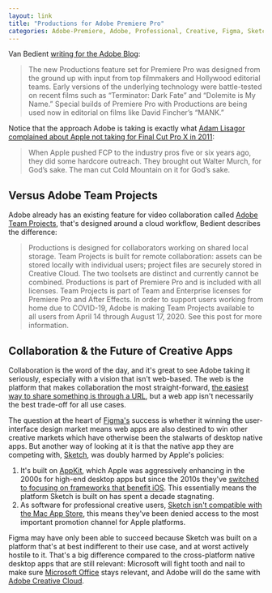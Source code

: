 ```yaml
---
layout: link
title: "Productions for Adobe Premiere Pro"
categories: Adobe-Premiere, Adobe, Professional, Creative, Figma, Sketch
---
```


Van Bedient [writing for the Adobe Blog](https://theblog.adobe.com/introducing-productions-in-premiere-pro/):

> The new Productions feature set for Premiere Pro was designed from the ground up with input from top filmmakers and Hollywood editorial teams. Early versions of the underlying technology were battle-tested on recent films such as “Terminator: Dark Fate” and “Dolemite is My Name.” Special builds of Premiere Pro with Productions are being used now in editorial on films like David Fincher’s “MANK.”

Notice that the approach Adobe is taking is exactly what [Adam Lisagor](https://twitter.com/adamlisagor) [complained about Apple not taking for Final Cut Pro X in 2011](https://lonelysandwich.com/post/7033868135/fcp-the-new-class):

> When Apple pushed FCP to the industry pros five or six years ago, they did some hardcore outreach. They brought out Walter Murch, for God’s sake. The man cut Cold Mountain on it for God’s sake.

## Versus Adobe Team Projects

Adobe already has an existing feature for video collaboration called [Adobe Team Projects](https://www.adobe.com/creativecloud/team-projects.html), that's designed around a cloud workflow, Bedient describes the difference:

> Productions is designed for collaborators working on shared local storage. Team Projects is built for remote collaboration: assets can be stored locally with individual users; project files are securely stored in Creative Cloud. The two toolsets are distinct and currently cannot be combined. Productions is part of Premiere Pro and is included with all licenses. Team Projects is part of Team and Enterprise licenses for Premiere Pro and After Effects. In order to support users working from home due to COVID-19, Adobe is making Team Projects available to all users from April 14 through August 17, 2020. See this post for more information.

## Collaboration & the Future of Creative Apps

Collaboration is the word of the day, and it's great to see Adobe taking it seriously, especially with a vision that isn't web-based. The web is the platform that makes collaboration the most straight-forward, [the easiest way to share something is through a URL](https://www.inkandswitch.com/local-first.html), but a web app isn't necessarily the best trade-off for all use cases.

The question at the heart of [Figma's](https://www.figma.com) success is whether it winning the user-interface design market means web apps are also destined to win other creative markets which have otherwise been the stalwarts of desktop native apps. But another way of looking at it is that the native app they are competing with, [Sketch](https://www.sketch.com), was doubly harmed by Apple's policies:

1. It's built on [AppKit](https://developer.apple.com/documentation/appkit), which Apple was aggressively enhancing in the 2000s for high-end desktop apps but since the 2010s they've [switched to focusing on frameworks that benefit iOS](https://blog.robenkleene.com/2020/03/13/mac-in-limbo/). This essentially means the platform Sketch is built on has spent a decade stagnating.
2. As software for professional creative users, [Sketch isn't compatible with the Mac App Store](https://blog.robenkleene.com/2019/08/07/apples-app-stores-have-failed-creative-apps/), this means they've been denied access to the most important promotion channel for Apple platforms. 

Figma may have only been able to succeed because Sketch was built on a platform that's at best indifferent to their use case, and at worst actively hostile to it. That's a big difference compared to the cross-platform native desktop apps that are still relevant: Microsoft will fight tooth and nail to make sure [Microsoft Office](https://www.office.com) stays relevant, and Adobe will do the same with [Adobe Creative Cloud](https://www.adobe.com/creativecloud.html).

